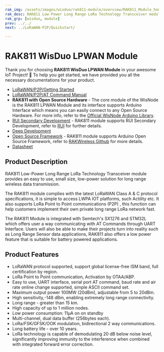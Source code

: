 ```yaml
---
rak_img: /assets/images/wisduo/rak811-module/overview/RAK811_Module_home.png
rak_desc: RAK811 Low-Power Long Range LoRa Technology Transceiver module provides an easy to use, small size, low-power solution for long range wireless data transmission.
rak_grp: [wisduo, module]
prev: ../../
next: ../LoRaWAN-P2P/Quickstart/

---
```


# RAK811 WisDuo LPWAN Module
Thank you for choosing **RAK811 WisDuo LPWAN Module** in your awesome IoT Project! 🎉 To help you get started, we have provided you all the necessary documentations for your product.

<!-- 
<rk-img
  src="/assets/images/wisduo/rak811-module/overview/nwgqobrzwanalynildkc.jpg"
  width="40%"
  caption="RAK811 WisDuo LPWAN Module"
/> -->

* [LoRaWAN/P2P/Getting Started](/Product-Categories/WisDuo/RAK811-Module/LoRaWAN-P2P/Quickstart/)
* [LoRaWAN/P2P/AT Command Manual](/Product-Categories/WisDuo/RAK4600-Module/LoRaWAN-P2P/AT-Command-Manual/)
* **RAK811 with Open Source Hardware** - The core module of the WisNode is the RAK811 LPWAN Module and its interface supports Arduino Interface which means you can easily connect to any Open Source Hardware. For more info, refer to the [Official WisNode Arduino Library](https://github.com/RAKWireless/WisNode-Arduino-Library).
* <a href="/RUI/" target="_blank">RUI Secondary Development</a> - RAK811 module supports RUI Secondary Development, refer to <a href="/RUI/" target="_blank">RUI</a> for further details.
* [Deep Development](/Product-Categories/WisDuo/RAK811-Module/Deep-Development/)
* [Open Source Framework](https://github.com/RAKWireless/Evaluation_Boards/tree/master/RAK811) - RAK811 module supports Arduino Open Source Framework, refer to [RAKWireless Github](https://github.com/RAKWireless/Evaluation_Boards/tree/master/RAK811) for more details.
* [Datasheet](/Product-Categories/WisDuo/RAK811-Module/Datasheet/#rak811-wisduo-lpwan-module-datasheet)

## Product Description

RAK811 Low-Power Long Range LoRa Technology Transceiver module provides an easy to use, small size, low-power solution for long range wireless data transmission.

The RAK811 module complies with the latest LoRaWAN Class A & C protocol specifications, it is simple to access LWPA IOT platforms, such Actility etc. It also supports LoRa Point to Point communications (P2P) , this function can help customers implement their own private long range LoRa network fast.

The RAK811 Module is integrated with Semtech's SX1276 and STM32L which offers user a way communicating with AT Commands through UART Interface. Users will also be able to make their projects turn into reality such as Long Range Sensor data applications, RAK811 also offers a low power feature that is suitable for battery powered applications.

<!-- <rk-btn
  src="../Datasheet/"
  label="View Datasheet for the RAK811 WisDuo LPWAN Module"
/>

<rk-quick-links :params="$page.frontmatter.params.qlinks1"/> -->

## Product Features

- LoRaWAN protocol supported, support global license-free ISM band, full
  certification by region.
- LoRa Point to Point communication, Activation by OTAA/ABP.
- Easy to use, UART interface, serial port AT command, baud rate and air rate online
  change supported, simple ASCII command set.
- Maximum output power 100MW (20dBm), adjustable from 5 to 20dBm.
- High sensitivity,-148 dBm, enabling extremely long range connectivity.
- Long range - greater than 15 km.
- High capacity of up to 1 million nodes.
- Low power consumption: 11μA on on standby
- Multi-channel, dual data buffer (256bytes each).
- LoRa/FSK/GFSK/OOK modulation, bidirectional 2 way communications.
- Long battery life - over 10 years.
- LoRa technology is capable of demodulating 20 dB below noise level, significantly
  improving immunity to the interference when combined with integrated forward error
  correction.

<!-- <rk-btn
  src="https://store.rakwireless.com/products/rak811-lpwan-module"
  label="Buy a RAK811 WisDuo LPWAN Module"
  _blank
/> -->